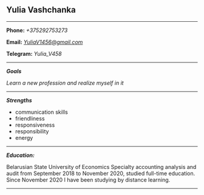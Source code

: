 ## **Yulia Vashchanka**
* * *
**Phone:** *+375292753273*

**Email:** *YuliaV1456@gmail.com*

**Telegram:** *Yulia_V458*  
* * *
***Goals***

*Learn a new profession and realize myself in it*

* * *
***Strengths***
- communication skills
- friendliness
- responsiveness
- responsibility 
- energy

* * *
***Education:***

Belarusian State University of Economics
Specialty accounting analysis and audit
from September 2018 to November 2020, studied full-time education.
Since November 2020 I have been studying by distance learning.
* * *